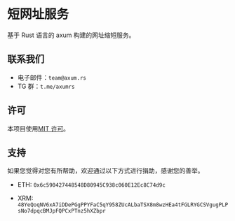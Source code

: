 # 短网址服务

基于 Rust 语言的 axum 构建的网址缩短服务。

## 联系我们

- 电子邮件：`team@axum.rs`
- TG 群：`t.me/axumrs`

## 许可

本项目使用[MIT 许可](LICENSE)。

## 支持

如果您觉得对您有所帮助，欢迎通过以下方式进行捐助，感谢您的善举。

- ETH: `0x6c590427448548D80945C938c060E12Ec8C74d9c`

- XRM: `48YeQoqNV6xA7iDDePGgPPYFaC5qY958ZUcALbaTSX8m8wzHEa4tFGLRYGCSVgugPLPsNo7dpqcBMJpFQPCxPTnz5hXZbpr`
